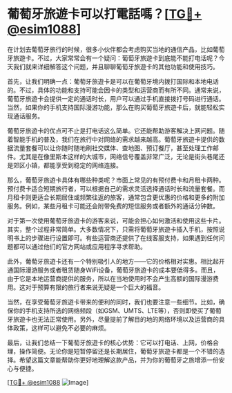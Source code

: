 # 葡萄牙旅遊卡可以打電話嗎？[[TG💪+ @esim1088](https://t.me/s/esim1088)]

在计划去葡萄牙旅行的时候，很多小伙伴都会考虑购买当地的通信产品，比如葡萄牙旅遊卡。不过，大家常常会有一个疑问：葡萄牙旅遊卡到底能不能打电话呢？今天我们就来详细解答这个问题，并且聊聊葡萄牙旅遊卡的其他功能和使用技巧。

首先，让我们明确一点：葡萄牙旅遊卡是可以在葡萄牙境内拨打国际和本地电话的。不过，具体的功能和支持可能会因卡的类型和运营商而有所不同。通常来说，葡萄牙旅遊卡会提供一定的通话时长，用户可以通过手机直接拨打号码进行通话。当然，如果你的手机支持国际漫游功能，那么在购买葡萄牙旅遊卡后，就能轻松实现通话服务。

葡萄牙旅遊卡的优点可不止是打电话这么简单。它还能帮助游客解决上网问题。随着智能手机的普及，我们在旅行中对网络的需求越来越高。葡萄牙旅遊卡提供的数据流量套餐可以让你随时随地刷社交媒体、查地图、预订餐厅，甚至处理工作邮件。尤其是在像里斯本这样的大城市，网络信号覆盖非常广泛，无论是街头巷尾还是郊区小镇，都能享受到稳定的网络连接。

那么，葡萄牙旅遊卡具体有哪些种类呢？市面上常见的有预付费卡和月租卡两种。预付费卡适合短期旅行者，可以根据自己的需求灵活选择通话时长和流量套餐。而月租卡则更适合长期居住或频繁往返的旅客，通常包含更优惠的价格和更多的附加服务。例如，某些月租卡可能还会附带免费的短信服务或者额外的通话分钟数。

对于第一次使用葡萄牙旅遊卡的游客来说，可能会担心如何激活和使用这些卡片。其实，整个过程非常简单。大多数情况下，只需将葡萄牙旅遊卡插入手机，按照说明书上的步骤进行设置即可。有些运营商还提供了在线客服支持，如果遇到任何问题都可以通过他们的官方网站或应用程序寻求帮助。

此外，葡萄牙旅遊卡还有一个特别吸引人的地方——它的价格相对实惠。相比起开通国际漫游服务或者租赁随身WiFi设备，葡萄牙旅遊卡的成本要低得多。而且，由于它是本地运营商提供的服务，所以在当地使用时不会产生高额的国际漫游费用。这对于预算有限的旅行者来说无疑是一个巨大的福音。

当然，在享受葡萄牙旅遊卡带来的便利的同时，我们也要注意一些细节。比如，确保你的手机支持所选的网络频段（如GSM、UMTS、LTE等），否则即使买了葡萄牙旅遊卡也无法正常使用。另外，尽量提前了解目的地的网络环境以及运营商的具体政策，这样可以避免不必要的麻烦。

最后，让我们总结一下葡萄牙旅遊卡的核心优势：它可以打电话、上网，价格合理，操作简便。无论你是短暂停留还是长期居住，葡萄牙旅遊卡都是一个不错的选择。希望这篇文章能帮助你更好地理解这款产品，并为你的葡萄牙之旅增添一份安心与便捷。

[[TG💪+ @esim1088](https://t.me/s/esim1088) ![Image](https://i.postimg.cc/4NQfJmqS/Snipaste-2025-05-13-00-14-12.png)]
